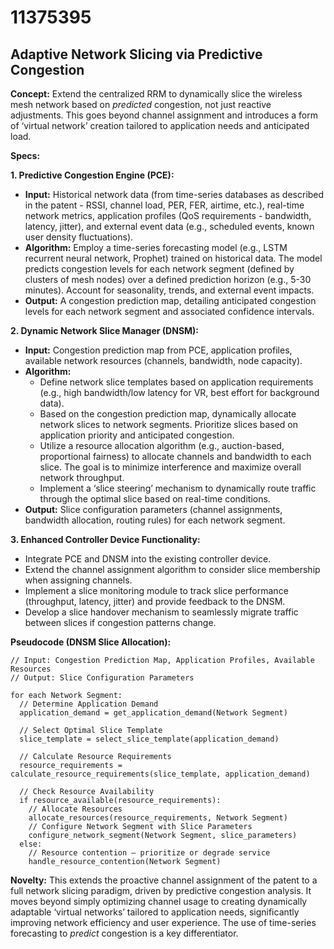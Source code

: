 # 11375395

## Adaptive Network Slicing via Predictive Congestion

**Concept:** Extend the centralized RRM to dynamically slice the wireless mesh network based on *predicted* congestion, not just reactive adjustments. This goes beyond channel assignment and introduces a form of ‘virtual network’ creation tailored to application needs and anticipated load.

**Specs:**

**1. Predictive Congestion Engine (PCE):**

*   **Input:** Historical network data (from time-series databases as described in the patent - RSSI, channel load, PER, FER, airtime, etc.), real-time network metrics, application profiles (QoS requirements - bandwidth, latency, jitter), and external event data (e.g., scheduled events, known user density fluctuations).
*   **Algorithm:** Employ a time-series forecasting model (e.g., LSTM recurrent neural network, Prophet) trained on historical data.  The model predicts congestion levels for each network segment (defined by clusters of mesh nodes) over a defined prediction horizon (e.g., 5-30 minutes). Account for seasonality, trends, and external event impacts.
*   **Output:**  A congestion prediction map, detailing anticipated congestion levels for each network segment and associated confidence intervals.

**2. Dynamic Network Slice Manager (DNSM):**

*   **Input:** Congestion prediction map from PCE, application profiles, available network resources (channels, bandwidth, node capacity).
*   **Algorithm:**
    *   Define network slice templates based on application requirements (e.g., high bandwidth/low latency for VR, best effort for background data).
    *   Based on the congestion prediction map, dynamically allocate network slices to network segments. Prioritize slices based on application priority and anticipated congestion.
    *   Utilize a resource allocation algorithm (e.g., auction-based, proportional fairness) to allocate channels and bandwidth to each slice.  The goal is to minimize interference and maximize overall network throughput.
    *   Implement a ‘slice steering’ mechanism to dynamically route traffic through the optimal slice based on real-time conditions.
*   **Output:** Slice configuration parameters (channel assignments, bandwidth allocation, routing rules) for each network segment.

**3. Enhanced Controller Device Functionality:**

*   Integrate PCE and DNSM into the existing controller device.
*   Extend the channel assignment algorithm to consider slice membership when assigning channels.
*   Implement a slice monitoring module to track slice performance (throughput, latency, jitter) and provide feedback to the DNSM.
*   Develop a slice handover mechanism to seamlessly migrate traffic between slices if congestion patterns change.

**Pseudocode (DNSM Slice Allocation):**

```pseudocode
// Input: Congestion Prediction Map, Application Profiles, Available Resources
// Output: Slice Configuration Parameters

for each Network Segment:
  // Determine Application Demand
  application_demand = get_application_demand(Network Segment)

  // Select Optimal Slice Template
  slice_template = select_slice_template(application_demand)

  // Calculate Resource Requirements
  resource_requirements = calculate_resource_requirements(slice_template, application_demand)

  // Check Resource Availability
  if resource_available(resource_requirements):
    // Allocate Resources
    allocate_resources(resource_requirements, Network Segment)
    // Configure Network Segment with Slice Parameters
    configure_network_segment(Network Segment, slice_parameters)
  else:
    // Resource contention – prioritize or degrade service
    handle_resource_contention(Network Segment)
```

**Novelty:** This extends the proactive channel assignment of the patent to a full network slicing paradigm, driven by predictive congestion analysis.  It moves beyond simply optimizing channel usage to creating dynamically adaptable ‘virtual networks’ tailored to application needs, significantly improving network efficiency and user experience. The use of time-series forecasting to *predict* congestion is a key differentiator.